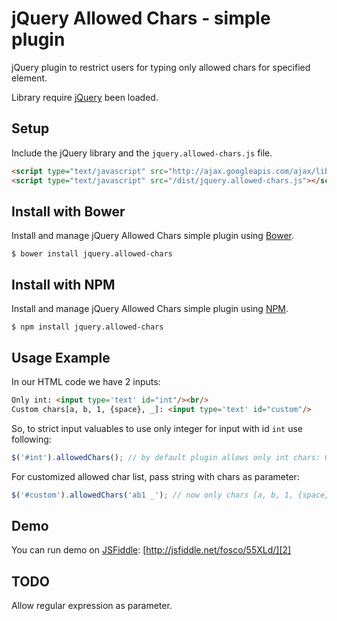 jQuery Allowed Chars - simple plugin
====================================

jQuery plugin to restrict users for typing only allowed chars for specified element.

Library require [jQuery][1] been loaded.

Setup
-----

Include the jQuery library and the `jquery.allowed-chars.js` file.

```html
<script type="text/javascript" src="http://ajax.googleapis.com/ajax/libs/jquery/1/jquery.min.js"></script>
<script type="text/javascript" src="/dist/jquery.allowed-chars.js"></script>
```

Install with Bower
------------------

Install and manage jQuery Allowed Chars simple plugin using [Bower][4].

```
$ bower install jquery.allowed-chars
```

Install with NPM
------------------

Install and manage jQuery Allowed Chars simple plugin using [NPM][5].

```
$ npm install jquery.allowed-chars
```

Usage Example
-------------

In our HTML code we have 2 inputs:

```html
Only int: <input type='text' id="int"/><br/>
Custom chars[a, b, 1, {space}, _]: <input type='text' id="custom"/>
```

So, to strict input valuables to use only integer for input with id `int` use following:

```js
$('#int').allowedChars(); // by default plugin allows only int chars: 0123456789
```

For customized allowed char list, pass string with chars as parameter:

```js
$('#custom').allowedChars('ab1 _'); // now only chars [a, b, 1, {space}, _] will be allowed
```

Demo
----

You can run demo on [JSFiddle][3]: [http://jsfiddle.net/fosco/55XLd/][2]

TODO
----

Allow regular expression as parameter.

[1]: http://jquery.com/
[2]: http://jsfiddle.net/fosco/55XLd/
[3]: http://jsfiddle.net/
[4]: http://bower.io/
[5]: https://www.npmjs.org/
